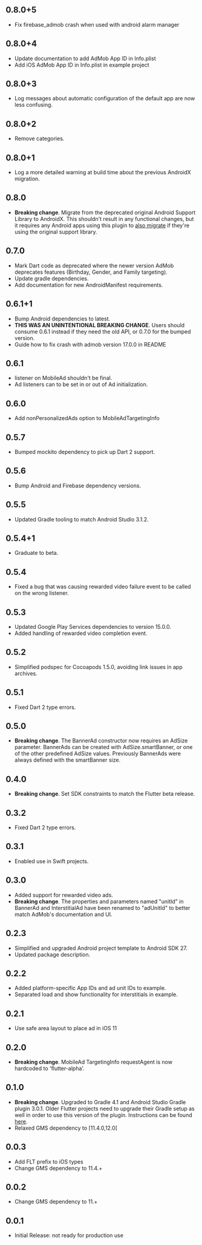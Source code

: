 ## 0.8.0+5

* Fix firebase_admob crash when used with android alarm manager

## 0.8.0+4

* Update documentation to add AdMob App ID in Info.plist
* Add iOS AdMob App ID in Info.plist in example project

## 0.8.0+3

* Log messages about automatic configuration of the default app are now less confusing.

## 0.8.0+2

* Remove categories.

## 0.8.0+1

* Log a more detailed warning at build time about the previous AndroidX
  migration.

## 0.8.0

* **Breaking change**. Migrate from the deprecated original Android Support
  Library to AndroidX. This shouldn't result in any functional changes, but it
  requires any Android apps using this plugin to [also
  migrate](https://developer.android.com/jetpack/androidx/migrate) if they're
  using the original support library.

## 0.7.0

* Mark Dart code as deprecated where the newer version AdMob deprecates features (Birthday, Gender, and Family targeting).
* Update gradle dependencies.
* Add documentation for new AndroidManifest requirements.

## 0.6.1+1

* Bump Android dependencies to latest.
* __THIS WAS AN UNINTENTIONAL BREAKING CHANGE__. Users should consume 0.6.1 instead if they need the old API, or 0.7.0 for the bumped version.
* Guide how to fix crash with admob version 17.0.0 in README

## 0.6.1

* listener on MobileAd shouldn't be final.
* Ad listeners can to be set in or out of Ad initialization.

## 0.6.0

* Add nonPersonalizedAds option to MobileAdTargetingInfo

## 0.5.7

* Bumped mockito dependency to pick up Dart 2 support.

## 0.5.6

* Bump Android and Firebase dependency versions.

## 0.5.5

* Updated Gradle tooling to match Android Studio 3.1.2.

## 0.5.4+1

* Graduate to beta.

## 0.5.4

* Fixed a bug that was causing rewarded video failure event to be called on the wrong listener.

## 0.5.3

* Updated Google Play Services dependencies to version 15.0.0.
* Added handling of rewarded video completion event.

## 0.5.2

* Simplified podspec for Cocoapods 1.5.0, avoiding link issues in app archives.

## 0.5.1

* Fixed Dart 2 type errors.

## 0.5.0

* **Breaking change**. The BannerAd constructor now requires an AdSize
  parameter. BannerAds can be created with AdSize.smartBanner, or one of
  the other predefined AdSize values. Previously BannerAds were always
  defined with the smartBanner size.

## 0.4.0

* **Breaking change**. Set SDK constraints to match the Flutter beta release.

## 0.3.2

* Fixed Dart 2 type errors.

## 0.3.1

* Enabled use in Swift projects.

## 0.3.0

* Added support for rewarded video ads.
* **Breaking change**. The properties and parameters named "unitId" in BannerAd
  and InterstitialAd have been renamed to "adUnitId" to better match AdMob's
  documentation and UI.

## 0.2.3

* Simplified and upgraded Android project template to Android SDK 27.
* Updated package description.

## 0.2.2

* Added platform-specific App IDs and ad unit IDs to example.
* Separated load and show functionality for interstitials in example.

## 0.2.1

* Use safe area layout to place ad in iOS 11

## 0.2.0

* **Breaking change**. MobileAd TargetingInfo requestAgent is now hardcoded to 'flutter-alpha'.

## 0.1.0

* **Breaking change**. Upgraded to Gradle 4.1 and Android Studio Gradle plugin
  3.0.1. Older Flutter projects need to upgrade their Gradle setup as well in
  order to use this version of the plugin. Instructions can be found
  [here](https://github.com/flutter/flutter/wiki/Updating-Flutter-projects-to-Gradle-4.1-and-Android-Studio-Gradle-plugin-3.0.1).
* Relaxed GMS dependency to [11.4.0,12.0[

## 0.0.3

* Add FLT prefix to iOS types
* Change GMS dependency to 11.4.+

## 0.0.2

* Change GMS dependency to 11.+

## 0.0.1

* Initial Release: not ready for production use
